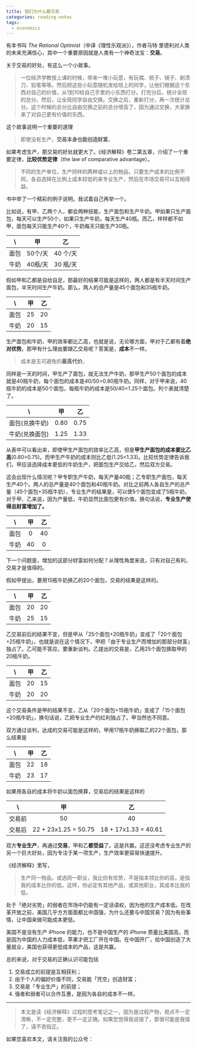 ```yaml
---
title: 我们为什么要交易
categories: reading-notes
tags:
  - economics
---
```


有本书叫 *The Rational Optimist*（中译《理性乐观派》），作者马特·里德利对人类的未来充满信心，其中一个重要原因就是人类有一个神奇法宝：**交易**。

关于交易的好处，有这么一个小故事。

> 一位经济学教授上课的时候，带来一堆小玩意，有玩偶、梳子、镜子、剃须刀、铅笔等等。然后把这些小玩意随机发给班上的同学，让他们根据这个东西对自己的价值，从1到10给自己手里的小东西打分。打完分后，统计全班的总分。然后，让全班同学自由交换。交换之后，重新打分，再一次统计总分。这个时候的总分比自由交换之前的总分增高了，因为通过交换，大家换来了对自己更有价值的东西。

这个故事说明一个重要的道理

> 即使没有生产，**交易本身也能创造财富**。

如果考虑生产，那交易的好处就更大了。《经济解释》卷二第五章，介绍了一个重要定律，**比较优势定律**（the law of comparative advantage）。

> 不同的生产单位，生产同样的两种或以上的物品，只要生产成本的比例不同，各自选择在比例上成本较低的来专业生产，然后在市场交易可以互相得益。

书中举了一个精彩的例子说明，我试着自己再举一个。

比如说，有甲、乙两个人，都会两种技能，生产面包和生产牛奶。甲如果只生产面包，每天可以生产50个，如果只生产牛奶，每天生产40瓶。而乙，样样都不如甲，面包每天只能生产40个，牛奶每天只能生产30瓶。

\ | 甲 | 乙
 :---:  | :---: | :---:
面包 | 50个/天 | 40 个/天
牛奶 | 40瓶/天 | 30 瓶/天

假如甲和乙都是自给自足，那最好的结果可能是这样的，两人都是有半天时间生产面包，半天时间生产牛奶。那么，两人的总产量是45个面包和35瓶牛奶。

\ | 甲 | 乙
 :---:  | :---: | :---:
面包 | 25 | 20
牛奶 | 20 | 15

生产面包和牛奶，甲的效率都比乙高，也就是说，无论哪方面，甲对于乙都有着**绝对优势**。那甲有什么理由要跟乙交易呢？答案是，**成本**不一样。

> 成本是无可避免的**最高代价**。

同样是一天的时间，甲生产了面包，就无法生产牛奶，那甲生产50个面包的成本就是40瓶牛奶，每个面包的成本是40/50=0.80瓶牛奶。同样，对于甲来说，40瓶牛奶的成本是50个面包，每瓶牛奶的成本是50/40=1.25个面包。列个表就清楚了。

\ | 甲 | 乙
 :---:  | :---: | :---:
面包(兑换牛奶) | 0.80 | 0.75
牛奶(兑换面包) | 1.25 | 1.33

从表中可以看出来，即使甲生产面包的效率比乙高，但是**甲生产面包的成本要比乙高**(0.80\>0.75)。而甲生产牛奶的成本则比乙低(1.25\<1.33)。比较优势定律告诉我们，甲应该选择成本更低的牛奶生产，把面包生产交给乙，然后双方交易。

这会出现什么情况呢？甲专职生产牛奶，每天产量40瓶；乙专职生产面包，每天生产40个。两人的总产量是40个面包和40瓶牛奶。对比之前两人各自生产的总产量（45个面包+35瓶牛奶），专业生产的结果是，可以使5个面包变成了5瓶牛奶，对于甲、乙来说，因为产量低，牛奶显然比面包更有价值。换句话说，**专业生产使得总财富增加了。**

\ | 甲 | 乙
 :---:  | :---: | :---:
面包 | 0 | 40
牛奶 | 40 | 0

下一个问题是，增加的这部分财富如何分配？从理性角度来说，只有对自己有利，交易才是值得的。

假如甲提出，要用15瓶牛奶换乙的20个面包，交易的结果是这样的。

\ | 甲 | 乙
 :---:  | :---: | :---:
面包 | 20 | 20
牛奶 | 25 | 15

乙交易前后的结果不变，但是甲从「25个面包+20瓶牛奶」变成了「20个面包+25瓶牛奶」，也就是说在这个情况下，甲把「由于专业生产而增加的那部分财富」独占了。乙可能不答应，要重新谈判。乙提出的交易是，乙用25个面包换取甲的20瓶牛奶。

 \ | 甲 | 乙
 :---:  | :---: | :---:
面包 | 20 | 15
牛奶 | 20 | 20

这个交易条件是甲的结果不变，乙从「20个面包+15瓶牛奶」变成了「15个面包+20瓶牛奶」，换句话说，乙把专业生产的红利独占了。甲当然也不同意。

双方通过谈判，达成的交易可能是这样的，甲用17瓶牛奶换取乙的22个面包，那么结果是

\ | 甲 | 乙
 :---:  | :---: | :---:
面包 | 22 | 18
牛奶 | 23 | 17

如果用各自的成本将牛奶以面包换算，交易后的结果是这样的

\ | 甲 | 乙
 :---:  | :---: | :---:
交易前 | 50 | 40
交易后 | 22 + 23x1.25 = 50.75 | 18 + 17x1.33 = 40.61

双方**专业生产**，再通过**交易**，甲和乙**都受益**了。这是共赢。这还没考虑专业生产的另一个巨大好处，因为专注于某一项生产，生产效率更容易快速提升。

《经济解释》里写，

> 生产同一物品，或选同一职业，我比你有优势，不是指本领比你的高，是指我的成本比你的低。这样，你必定有其他产品，或其他职业，其成本比我的低。

处于「绝对劣势」的弱者在市场中仍能有一定话语权，因为他的生产成本低。在改革开放之前，美国几乎方方面面都比中国强，为什么还要与中国贸易？因为有些事情，让中国来做可能成本更低。

美国不是没有生产 iPhone 的能力，也不是中国生产的 iPhone 质量比美国高，而是因为中国的人力成本低，苹果才把工厂开在中国。在中国开厂，给中国创造了大量就业，美国也获得更低成本的产品，这是共赢。

总的来说，对于交易的正确认识可能包括

1. 交易成立的前提是互相获利；
2. 由于个人的偏好价值不同，交易能「凭空」创造财富；
3. 交易是「专业生产」的前提；
4. 强者和弱者可以合作互惠，是因为各自的成本不一样。

----

> 本文是读《经济解释》过程的思考笔记之一，因为是过程产物，观点不一定清晰，不一定完整，更不一定正确。如果您觉得我说错了，那很可能是我错了，请不吝指正。

如果您喜欢本文，请关注我的公众号：
